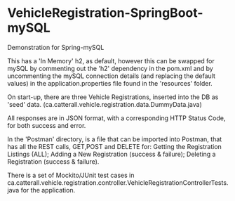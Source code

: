 # VehicleRegistration-SpringBoot-mySQL
Demonstration for Spring-mySQL

This has a 'In Memory' h2, as default, however this can be swapped for mySQL by commenting out the 'h2' dependency in the pom.xml and by 
uncommenting the mySQL connection details (and replacing the default values) in the application.properties file found in the 'resources' folder.

On start-up, there are three Vehicle Registrations, inserted into the DB as 'seed' data. (ca.catterall.vehicle.registration.data.DummyData.java)

All responses are in JSON format, with a corresponding HTTP Status Code, for both success and error.

In the 'Postman' directory, is a file that can be imported into Postman, that has all the REST calls, GET,POST and DELETE for: 
  Getting the Registration Listings (ALL); 
  Adding a New Registration (success & failure); 
  Deleting a Registration (success & failure).
  
There is a set of Mockito/JUnit test cases in ca.catterall.vehicle.registration.controller.VehicleRegistrationControllerTests.java for the application.

